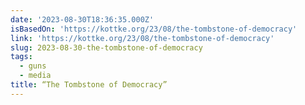 ```yaml
---
date: '2023-08-30T18:36:35.000Z'
isBasedOn: 'https://kottke.org/23/08/the-tombstone-of-democracy'
link: 'https://kottke.org/23/08/the-tombstone-of-democracy'
slug: 2023-08-30-the-tombstone-of-democracy
tags:
  - guns
  - media
title: “The Tombstone of Democracy”
---
```


